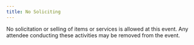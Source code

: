 ```yaml
---
title: No Soliciting
---
```


No solicitation or selling of items or services is allowed at this event. Any attendee conducting these activities may be removed from the event.
